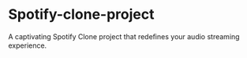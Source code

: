 # Spotify-clone-project
A captivating Spotify Clone project that redeﬁnes your audio streaming experience.
